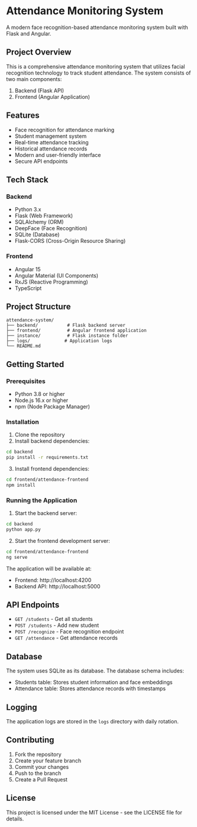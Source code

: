 # Attendance Monitoring System

A modern face recognition-based attendance monitoring system built with Flask and Angular.

## Project Overview

This is a comprehensive attendance monitoring system that utilizes facial recognition technology to track student attendance. The system consists of two main components:

1. Backend (Flask API)
2. Frontend (Angular Application)

## Features

- Face recognition for attendance marking
- Student management system
- Real-time attendance tracking
- Historical attendance records
- Modern and user-friendly interface
- Secure API endpoints

## Tech Stack

### Backend
- Python 3.x
- Flask (Web Framework)
- SQLAlchemy (ORM)
- DeepFace (Face Recognition)
- SQLite (Database)
- Flask-CORS (Cross-Origin Resource Sharing)

### Frontend
- Angular 15
- Angular Material (UI Components)
- RxJS (Reactive Programming)
- TypeScript

## Project Structure

```
attendance-system/
├── backend/           # Flask backend server
├── frontend/          # Angular frontend application
├── instance/          # Flask instance folder
├── logs/             # Application logs
└── README.md
```

## Getting Started

### Prerequisites

- Python 3.8 or higher
- Node.js 16.x or higher
- npm (Node Package Manager)

### Installation

1. Clone the repository
2. Install backend dependencies:
```bash
cd backend
pip install -r requirements.txt
```

3. Install frontend dependencies:
```bash
cd frontend/attendance-frontend
npm install
```

### Running the Application

1. Start the backend server:
```bash
cd backend
python app.py
```

2. Start the frontend development server:
```bash
cd frontend/attendance-frontend
ng serve
```

The application will be available at:
- Frontend: http://localhost:4200
- Backend API: http://localhost:5000

## API Endpoints

- `GET /students` - Get all students
- `POST /students` - Add new student
- `POST /recognize` - Face recognition endpoint
- `GET /attendance` - Get attendance records

## Database

The system uses SQLite as its database. The database schema includes:

- Students table: Stores student information and face embeddings
- Attendance table: Stores attendance records with timestamps

## Logging

The application logs are stored in the `logs` directory with daily rotation.

## Contributing

1. Fork the repository
2. Create your feature branch
3. Commit your changes
4. Push to the branch
5. Create a Pull Request

## License

This project is licensed under the MIT License - see the LICENSE file for details.
